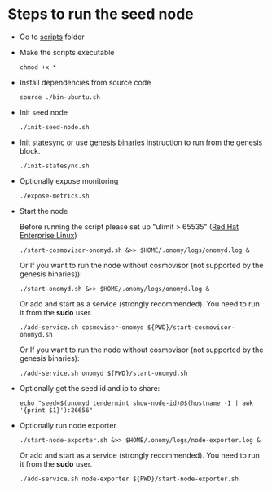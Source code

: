 # Steps to run the seed node

* Go to [scripts](../scripts) folder

* Make the scripts executable

    ```
    chmod +x *
    ```

* Install dependencies from source code

    ```
    source ./bin-ubuntu.sh
    ```

* Init seed node

    ```
    ./init-seed-node.sh
    ```

* Init statesync or use [genesis binaries](genesis-binaries.md) instruction to run from the genesis block.

    ```
    ./init-statesync.sh
    ```

* Optionally expose monitoring

    ```
    ./expose-metrics.sh
    ```

* Start the node

  Before running the script please set up "ulimit > 65535" ([Red Hat Enterprise Linux](set-ulimit-rhel8.md))

    ```
    ./start-cosmovisor-onomyd.sh &>> $HOME/.onomy/logs/onomyd.log &
    ```

  Or If you want to run the node without cosmovisor (not supported by the genesis binaries)):

    ```
    ./start-onomyd.sh &>> $HOME/.onomy/logs/onomyd.log &
    ```

  Or add and start as a service (strongly recommended). You need to run it from the **sudo** user.

    ```
    ./add-service.sh cosmovisor-onomyd ${PWD}/start-cosmovisor-onomyd.sh
    ```

  Or If you want to run the node without cosmovisor (not supported by the genesis binaries):

    ```
    ./add-service.sh onomyd ${PWD}/start-onomyd.sh
    ```

* Optionally get the seed id and ip to share:

    ```
    echo "seed=$(onomyd tendermint show-node-id)@$(hostname -I | awk '{print $1}'):26656"   
    ```

* Optionally run node exporter

    ```
    ./start-node-exporter.sh &>> $HOME/.onomy/logs/node-exporter.log &
    ```

  Or add and start as a service (strongly recommended). You need to run it from the **sudo** user.

    ```
    ./add-service.sh node-exporter ${PWD}/start-node-exporter.sh
    ```

